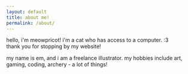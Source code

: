 ```yaml
---
layout: default
title: about me!
permalink: /about/
---
```

hello, i'm meowpricot! i'm a cat who has access to a computer. :3
<br>thank you for stopping by my website!

my name is em, and i am a freelance illustrator. my hobbies include art, gaming, coding, archery - a lot of things!